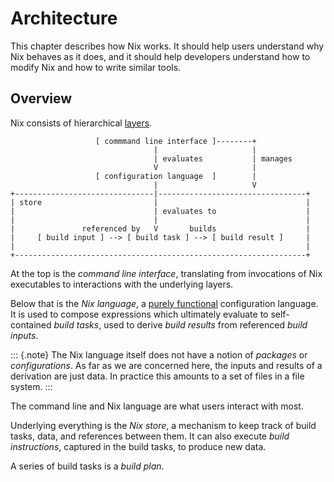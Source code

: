 # Architecture

This chapter describes how Nix works.
It should help users understand why Nix behaves as it does, and it should help developers understand how to modify Nix and how to write similar tools.

## Overview

Nix consists of hierarchical [layers](https://en.m.wikipedia.org/wiki/Multitier_architecture#Layers).

```
                   [ commmand line interface ]--------+
                                |                     |
                                | evaluates           | manages
                                V                     |
                   [ configuration language  ]        |
                                |                     V
+-------------------------------|---------------------------------+
| store                         |                                 |
|                               | evaluates to                    |
|                               |                                 |
|               referenced by   V       builds                    |
|     [ build input ] --> [ build task ] --> [ build result ]     |
|                                                                 |
+-----------------------------------------------------------------+
```

At the top is the *command line interface*, translating from invocations of Nix executables to interactions with the underlying layers.

Below that is the *Nix language*, a [purely functional](https://en.m.wikipedia.org/wiki/Purely_functional_programming) configuration language.
It is used to compose expressions which ultimately evaluate to self-contained *build tasks*, used to derive *build results* from referenced *build inputs*.

::: {.note}
The Nix language itself does not have a notion of *packages* or *configurations*.
As far as we are concerned here, the inputs and results of a derivation are just data.
In practice this amounts to a set of files in a file system.
:::

The command line and Nix language are what users interact with most.

Underlying everything is the *Nix store*, a mechanism to keep track of build tasks, data, and references between them.
It can also execute *build instructions*, captured in the build tasks, to produce new data.

A series of build tasks is a *build plan*.
